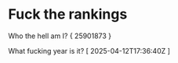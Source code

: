# Fuck the rankings

Who the hell am I?
{ 25901873 }

What fucking year is it?
[ 2025-04-12T17:36:40Z ]
